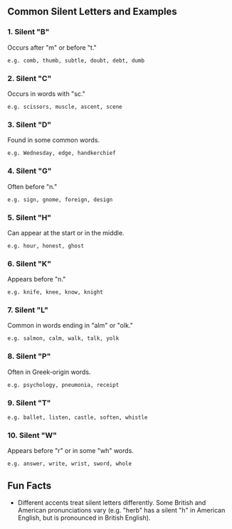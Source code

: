 ## Common Silent Letters and Examples
### 1. Silent "B"

Occurs after "m" or before "t."

    e.g. comb, thumb, subtle, doubt, debt, dumb

### 2. Silent "C"

Occurs in words with "sc."

    e.g. scissors, muscle, ascent, scene

### 3. Silent "D"

Found in some common words.

    e.g. Wednesday, edge, handkerchief

### 4. Silent "G"

Often before "n."

    e.g. sign, gnome, foreign, design

### 5. Silent "H"

Can appear at the start or in the middle.

    e.g. hour, honest, ghost

### 6. Silent "K"

Appears before "n."

    e.g. knife, knee, know, knight

### 7. Silent "L"

Common in words ending in "alm" or "olk."

    e.g. salmon, calm, walk, talk, yolk

### 8. Silent "P"

Often in Greek-origin words.

    e.g. psychology, pneumonia, receipt

### 9. Silent "T"

    e.g. ballet, listen, castle, soften, whistle

### 10. Silent "W"

Appears before "r" or in some "wh" words.

    e.g. answer, write, wrist, sword, whole

## Fun Facts
- Different accents treat silent letters differently. Some British and American pronunciations vary (e.g. "herb" has a silent "h" in American English, but is pronounced in British English).
